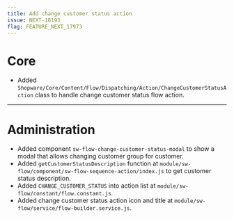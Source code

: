 ```yaml
---
title: Add change customer status action
issue: NEXT-18193
flag: FEATURE_NEXT_17973
---
```

# Core
* Added `Shopware/Core/Content/Flow/Dispatching/Action/ChangeCustomerStatusAction` class to handle change customer status flow action.
___
# Administration
* Added component `sw-flow-change-customer-status-modal` to show a modal that allows changing customer group for customer.
* Added `getCustomerStatusDescription` function at `module/sw-flow/component/sw-flow-sequence-action/index.js` to get customer status description.
* Added `CHANGE_CUSTOMER_STATUS` into action list at `module/sw-flow/constant/flow.constant.js`.
* Added change customer status action icon and title at `module/sw-flow/service/flow-builder.service.js`.
